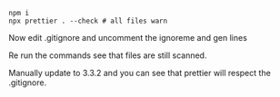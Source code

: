 ```
npm i
npx prettier . --check # all files warn

```

Now edit .gitignore and uncomment the ignoreme and gen lines

Re run the commands see that files are still scanned. 

Manually update to 3.3.2 and you can see that prettier will respect the .gitignore. 
